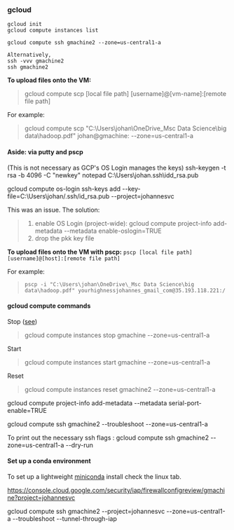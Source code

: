 ### gcloud

~~~
gcloud init
gcloud compute instances list

gcloud compute ssh gmachine2 --zone=us-central1-a

Alternatively,
ssh -vvv gmachine2
ssh gmachine2
~~~

**To upload files onto the VM:**
>gcloud compute scp [local file path] [username]@[vm-name]:[remote file path]

For example:
> gcloud compute scp "C:\Users\johan\OneDrive\_Msc Data Science\big data\hadoop.pdf" johan@gmachine: --zone=us-central1-a


#### **Aside:** via putty and pscp
(This is not necessary as GCP's OS Login manages the keys)
ssh-keygen -t rsa -b 4096 -C "newkey"
notepad C:\Users\johan\.ssh\idd_rsa.pub


gcloud compute os-login ssh-keys add --key-file=C:\Users\johan/.ssh/id_rsa.pub --project=johannesvc

This was an issue. The solution:
>1. enable OS Login (project-wide):
>gcloud compute project-info add-metadata --metadata enable-oslogin=TRUE
>2. drop the pkk key file

**To upload files onto the VM with pscp:**
`pscp [local file path] [username]@[host]:[remote file path]`

For example:
>`pscp -i "C:\Users\johan\OneDrive\_Msc Data Science\big data\hadoop.pdf" yourhighnessjohannes_gmail_com@35.193.118.221:/`


#### **gcloud compute commands**
Stop ([see](https://cloud.google.com/compute/docs/instances/stop-start-instance))
>gcloud compute instances stop gmachine --zone=us-central1-a

Start
>gcloud compute instances start gmachine --zone=us-central1-a

Reset
>gcloud compute instances reset gmachine2 --zone=us-central1-a

gcloud compute project-info add-metadata --metadata serial-port-enable=TRUE

gcloud compute ssh gmachine2 --troubleshoot --zone=us-central1-a

To print out the necessary ssh flags :
gcloud compute ssh gmachine2 --zone=us-central1-a --dry-run


#### Set up a conda environment

To set up a lightweight [miniconda](https://docs.anaconda.com/free/miniconda/#quick-command-line-install) install check the linux tab.

https://console.cloud.google.com/security/iap/firewallconfigreview/gmachine?project=johannesvc

gcloud compute ssh gmachine2 --project=johannesvc --zone=us-central1-a --troubleshoot --tunnel-through-iap